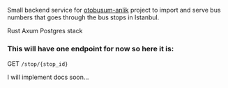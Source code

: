 Small backend service for [otobusum-anlik](https://github.com/metkm/otobusum-anlik) project to import and serve bus numbers that goes through the bus stops in Istanbul.

Rust Axum Postgres stack

### This will have one endpoint for now so here it is:
GET `/stop/{stop_id}`

I will implement docs soon...
